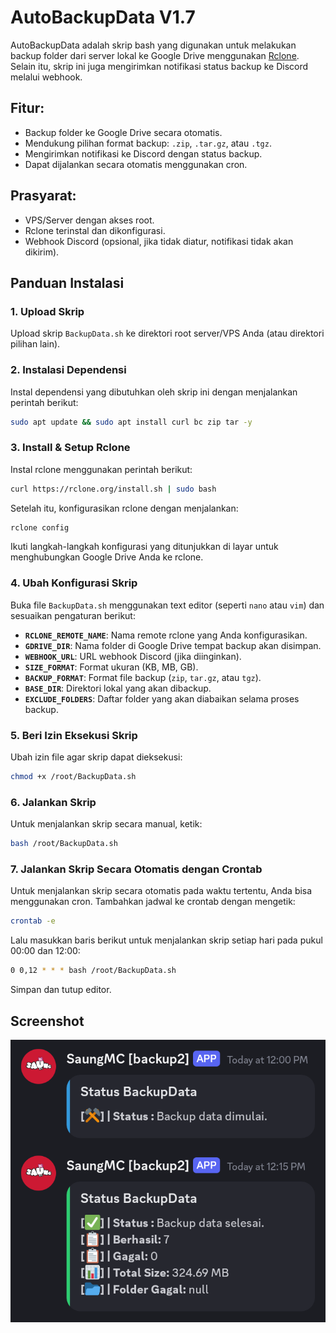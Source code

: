 # AutoBackupData V1.7

AutoBackupData adalah skrip bash yang digunakan untuk melakukan backup folder dari server lokal ke Google Drive menggunakan [Rclone](https://rclone.org/). Selain itu, skrip ini juga mengirimkan notifikasi status backup ke Discord melalui webhook.

## Fitur:
- Backup folder ke Google Drive secara otomatis.
- Mendukung pilihan format backup: `.zip`, `.tar.gz`, atau `.tgz`.
- Mengirimkan notifikasi ke Discord dengan status backup.
- Dapat dijalankan secara otomatis menggunakan cron.

## Prasyarat:
- VPS/Server dengan akses root.
- Rclone terinstal dan dikonfigurasi.
- Webhook Discord (opsional, jika tidak diatur, notifikasi tidak akan dikirim).

## Panduan Instalasi

### 1. **Upload Skrip**
   Upload skrip `BackupData.sh` ke direktori root server/VPS Anda (atau direktori pilihan lain).

### 2. **Instalasi Dependensi**
   Instal dependensi yang dibutuhkan oleh skrip ini dengan menjalankan perintah berikut:
   ```bash
   sudo apt update && sudo apt install curl bc zip tar -y
   ```

### 3. **Install & Setup Rclone**
   Instal rclone menggunakan perintah berikut:
   ```bash
   curl https://rclone.org/install.sh | sudo bash
   ```

   Setelah itu, konfigurasikan rclone dengan menjalankan:
   ```bash
   rclone config
   ```

   Ikuti langkah-langkah konfigurasi yang ditunjukkan di layar untuk menghubungkan Google Drive Anda ke rclone.

### 4. **Ubah Konfigurasi Skrip**
   Buka file `BackupData.sh` menggunakan text editor (seperti `nano` atau `vim`) dan sesuaikan pengaturan berikut:
   
   - **`RCLONE_REMOTE_NAME`**: Nama remote rclone yang Anda konfigurasikan.
   - **`GDRIVE_DIR`**: Nama folder di Google Drive tempat backup akan disimpan.
   - **`WEBHOOK_URL`**: URL webhook Discord (jika diinginkan).
   - **`SIZE_FORMAT`**: Format ukuran (KB, MB, GB).
   - **`BACKUP_FORMAT`**: Format file backup (`zip`, `tar.gz`, atau `tgz`).
   - **`BASE_DIR`**: Direktori lokal yang akan dibackup.
   - **`EXCLUDE_FOLDERS`**: Daftar folder yang akan diabaikan selama proses backup.

### 5. **Beri Izin Eksekusi Skrip**
   Ubah izin file agar skrip dapat dieksekusi:
   ```bash
   chmod +x /root/BackupData.sh
   ```

### 6. **Jalankan Skrip**
   Untuk menjalankan skrip secara manual, ketik:
   ```bash
   bash /root/BackupData.sh
   ```

### 7. **Jalankan Skrip Secara Otomatis dengan Crontab**
   Untuk menjalankan skrip secara otomatis pada waktu tertentu, Anda bisa menggunakan cron. Tambahkan jadwal ke crontab dengan mengetik:
   ```bash
   crontab -e
   ```

   Lalu masukkan baris berikut untuk menjalankan skrip setiap hari pada pukul 00:00 dan 12:00:
   ```bash
   0 0,12 * * * bash /root/BackupData.sh
   ```

   Simpan dan tutup editor.

## Screenshot

![Screenshot](Screenshot_20240821-215423.png)
```
